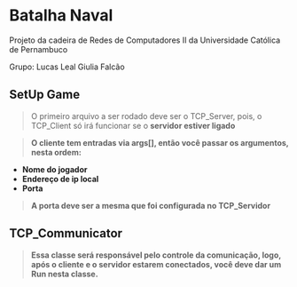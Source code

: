 # Batalha Naval

Projeto da cadeira de Redes de Computadores II da Universidade Católica de Pernambuco

Grupo:
Lucas Leal
Giulia Falcão

## SetUp Game

> O primeiro arquivo a ser rodado deve ser o TCP_Server, pois, o TCP_Client só irá funcionar se o <b> servidor estiver ligado <b>

> O cliente tem entradas via args[], então você passar os argumentos, nesta ordem:
  - Nome do jogador
  - Endereço de ip local
  - Porta
  
> <b> A porta deve ser a mesma que foi configurada no TCP_Servidor <b>
  
## TCP_Communicator

> Essa classe será responsável pelo controle da comunicação, logo, após o cliente e o servidor estarem conectados, você <b> deve <b> dar um Run nesta classe.
